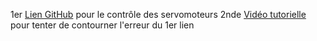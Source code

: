 1er [Lien GitHub](https://github.com/JetsonHacksNano/ServoKit) pour le contrôle des servomoteurs
2nde [Vidéo tutorielle](https://www.youtube.com/watch?v=8YKAtpPSEOk&ab_channel=PaulMcWhorter) pour tenter de contourner l'erreur du 1er lien
